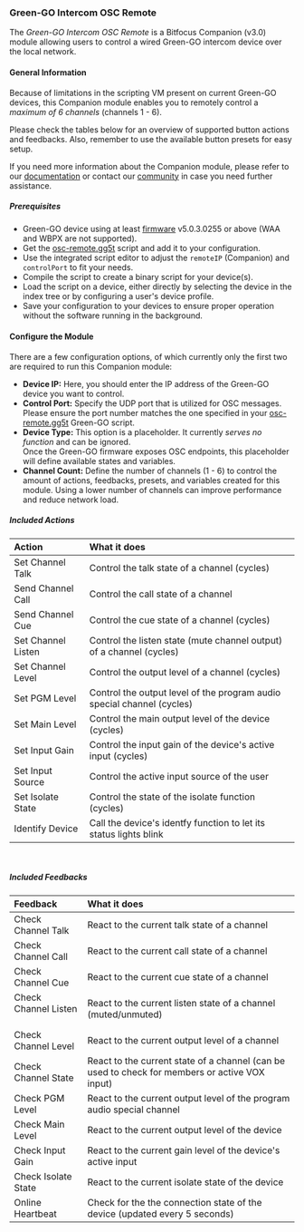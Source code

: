 ### Green-GO Intercom OSC Remote

The _Green-GO Intercom OSC Remote_ is a Bitfocus Companion (v3.0) module allowing users to control a wired Green-GO intercom device over the local network.

#### General Information

Because of limitations in the scripting VM present on current Green-GO devices, this Companion module enables you to remotely control a _maximum of 6 channels_ (channels 1 - 6).

Please check the tables below for an overview of supported button actions and feedbacks. Also, remember to use the available button presets for easy setup.

If you need more information about the Companion module, please refer to our [documentation](https://manual.greengoconnect.com) or contact our [community](https://greengoconnect.com) in case you need further assistance.

##### Prerequisites

- Green-GO device using at least [firmware](https://manual.greengoconnect.com/en/release-notes/firmware/) v5.0.3.0255 or above (WAA and WBPX are not supported).
- Get the [osc-remote.gg5t](https://github.com/bitfocus/companion-module-greengo-intercom/blob/master/osc-remote.gg5t) script and add it to your configuration.
- Use the integrated script editor to adjust the `remoteIP` (Companion) and `controlPort` to fit your needs.
- Compile the script to create a binary script for your device(s).
- Load the script on a device, either directly by selecting the device in the index tree or by configuring a user's device profile.
- Save your configuration to your devices to ensure proper operation without the software running in the background.

#### Configure the Module

There are a few configuration options, of which currently only the first two are required to run this Companion module:

- **Device IP:** Here, you should enter the IP address of the Green-GO device you want to control.
- **Control Port:** Specify the UDP port that is utilized for OSC messages. Please ensure the port number matches the one specified in your [osc-remote.gg5t](https://github.com/bitfocus/companion-module-greengo-intercom/blob/master/osc-remote.gg5t) Green-GO script.
- **Device Type:** This option is a placeholder. It currently _serves no function_ and can be ignored.<br>Once the Green-GO firmware exposes OSC endpoints, this placeholder will define available states and variables.
- **Channel Count:** Define the number of channels (1 - 6) to control the amount of actions, feedbacks, presets, and variables created for this module. Using a lower number of channels can improve performance and reduce network load.

##### Included Actions

| Action                    | What it does                                                           |
| :------------------------ | :--------------------------------------------------------------------- |
| Set Channel Talk          | Control the talk state of a channel (cycles)                           |
| Send Channel Call         | Control the call state of a channel                                    |
| Send Channel Cue          | Control the cue state of a channel (cycles)                            |
| Set Channel Listen &nbsp; | Control the listen state (mute channel output) of a channel (cycles)   |
| Set Channel Level         | Control the output level of a channel (cycles)                         |
| Set PGM Level             | Control the output level of the program audio special channel (cycles) |
| Set Main Level            | Control the main output level of the device (cycles)                   |
| Set Input Gain            | Control the input gain of the device's active input (cycles)           |
| Set Input Source          | Control the active input source of the user                            |
| Set Isolate State         | Control the state of the isolate function (cycles)                     |
| Identify Device           | Call the device's identfy function to let its status lights blink      |

<br>

##### Included Feedbacks

| Feedback                    | What it does                                                                                   |
| :-------------------------- | :--------------------------------------------------------------------------------------------- |
| Check Channel Talk          | React to the current talk state of a channel                                                   |
| Check Channel Call          | React to the current call state of a channel                                                   |
| Check Channel Cue           | React to the current cue state of a channel                                                    |
| Check Channel Listen &nbsp; | React to the current listen state of a channel (muted/unmuted)                                 |
| Check Channel Level         | React to the current output level of a channel                                                 |
| Check Channel State         | React to the current state of a channel (can be used to check for members or active VOX input) |
| Check PGM Level             | React to the current output level of the program audio special channel                         |
| Check Main Level            | React to the current output level of the device                                                |
| Check Input Gain            | React to the current gain level of the device's active input                                   |
| Check Isolate State         | React to the current isolate state of the device                                               |
| Online Heartbeat            | Check for the the connection state of the device (updated every 5 seconds)                     |
